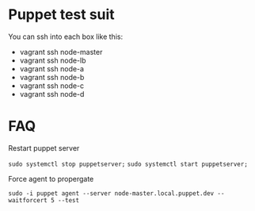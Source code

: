 # Puppet test suit

You can ssh into each box like this:

- vagrant ssh node-master
- vagrant ssh node-lb
- vagrant ssh node-a
- vagrant ssh node-b
- vagrant ssh node-c
- vagrant ssh node-d

# FAQ
Restart puppet server

`sudo systemctl stop puppetserver;`
`sudo systemctl start puppetserver;`

Force agent to propergate

`sudo -i puppet agent --server node-master.local.puppet.dev --waitforcert 5 --test`
